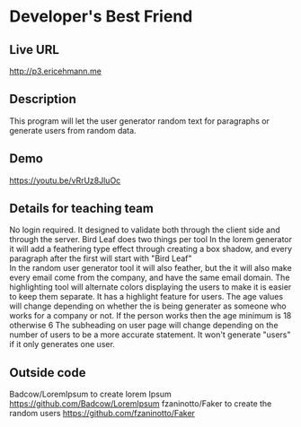 # Developer's Best Friend

## Live URL
<http://p3.ericehmann.me>


## Description
This program will let the user generator random text for paragraphs or 
generate users from random data.  
## Demo
https://youtu.be/vRrUz8JluOc

## Details for teaching team
No login required.
It designed to validate both through the client side and through the server.
Bird Leaf does two things per tool  In the lorem generator it will add a feathering
type effect through creating a box shadow, and every paragraph after the first will
start with "Bird Leaf"  
In the random user generator tool it will also feather, but the it will also
make every email come from the company, and have the same email domain.
The highlighting tool will alternate colors displaying the users to make it is easier
to keep them separate. 
It has a highlight feature for users.  The age values will change depending on whether
the is being generater as someone who works for a company or not.  If the person works
then the age minimum is 18 otherwise 6
The subheading on user page will change depending on the number of users to be a more
accurate statement.  It won't generate "users" if it only generates one user.

## Outside code
Badcow/LoremIpsum to create lorem Ipsum https://github.com/Badcow/LoremIpsum
fzaninotto/Faker  to create the random users  https://github.com/fzaninotto/Faker

